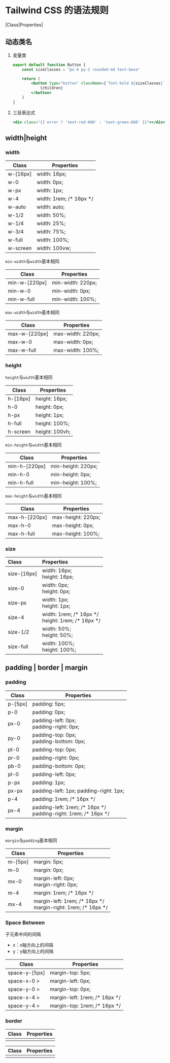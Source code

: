 # Tailwind CSS 的语法规则

|Class|Properties|

## 动态类名

1. 变量类

   ```jsx
   export default function Button {
       const sizeClasses = "px-4 py-2 rounded-md text-base"
   
       return (
           <button type="button" className={`font-bold ${sizeClasses}`}>
               {children}
           </button>
       )
   }
   ```

2. 三目表达式

   ```jsx
   <div class="{{ error ? 'text-red-600' : 'text-green-600' }}"></div>
   ```



## width|height

### width

| Class    | Properties                         |
| -------- | ---------------------------------- |
| w-[16px] | width: 16px;                       |
| w-0      | width: 0px;                        |
| w-px     | width: 1px;                        |
| w-4      | width: 1rem;            /* 16px */ |
| w-auto   | width: auto;                       |
| w-1/2    | width: 50%;                        |
| w-1/4    | width: 25%;                        |
| w-3/4    | width: 75%;                        |
| w-full   | width: 100%;                       |
| w-screen | width: 100vw;                      |

`min-width`与`width`基本相同

| Class         | Properties        |
| ------------- | ----------------- |
| min-w-[220px] | min-width: 220px; |
| min-w-0       | min-width: 0px;   |
| min-w-full    | min-width: 100%;  |

`max-width`与`width`基本相同

| Class         | Properties        |
| ------------- | ----------------- |
| max-w-[220px] | max-width: 220px; |
| max-w-0       | max-width: 0px;   |
| max-w-full    | max-width: 100%;  |



### height

`height`与`width`基本相同

| Class    | Properties     |
| -------- | -------------- |
| h-[16px] | height: 16px;  |
| h-0      | height: 0px;   |
| h-px     | height: 1px;   |
| h-full   | height: 100%;  |
| h-screen | height: 100vh; |

`min-height`与`width`基本相同

| Class         | Properties         |
| ------------- | ------------------ |
| min-h-[220px] | min-height: 220px; |
| min-h-0       | min-height: 0px;   |
| min-h-full    | min-height: 100%;  |

`max-height`与`width`基本相同

| Class         | Properties         |
| ------------- | ------------------ |
| max-h-[220px] | max-height: 220px; |
| max-h-0       | max-height: 0px;   |
| max-h-full    | max-height: 100%;  |



### size

| Class       | Properties                                                   |
| :---------- | :----------------------------------------------------------- |
| size-[16px] | width: 16px;<br/>height: 16px;                               |
| size-0      | width: 0px;<br/>height: 0px;                                 |
| size-px     | width: 1px;<br />height: 1px;                                |
| size-4      | width: 1rem;      /* 16px \*/<br />height: 1rem;     /* 16px */ |
| size-1/2    | width: 50%;<br />height: 50%;                                |
| size-full   | width: 100%;<br />height: 100%;                              |



## padding | border | margin

### padding

| Class   | Properties                                                   |
| ------- | ------------------------------------------------------------ |
| p-[5px] | padding: 5px;                                                |
| p-0     | padding: 0px;                                                |
| px-0    | padding-left: 0px;<br />padding-right: 0px;                  |
| py-0    | padding-top: 0px;<br />padding-bottom: 0px;                  |
| pt-0    | padding-top: 0px;                                            |
| pr-0    | padding-right: 0px;                                          |
| pb-0    | padding-bottom: 0px;                                         |
| pl-0    | padding-left: 0px;                                           |
| p-px    | padding: 1px;                                                |
| px-px   | padding-left: 1px; padding-right: 1px;                       |
| p-4     | padding: 1rem;       /* 16px */                              |
| px-4    | padding-left: 1rem;         /* 16px */<br />padding-right: 1rem;      /\* 16px */ |



### margin

`margin`与`padding`基本相同

| Class   | Properties                                                   |
| ------- | ------------------------------------------------------------ |
| m-[5px] | margin: 5px;                                                 |
| m-0     | margin: 0px;                                                 |
| mx-0    | margin-left: 0px;<br />margin-right: 0px;                    |
| m-4     | margin: 1rem;                  /* 16px */                    |
| mx-4    | margin-left: 1rem;           /* 16px */<br />margin-right: 1rem;         /\* 16px */ |



### Space Between

子元素中间的间隔

- x：x轴方向上的间隔
- y：y轴方向上的间隔

| Class         | Properties                               |
| ------------- | ---------------------------------------- |
| space-y-[5px] | margin-top: 5px;                         |
| space-x-0 >   | margin-left: 0px;                        |
| space-y-0 >   | margin-top: 0px;                         |
| space-x-4 >   | margin-left: 1rem;            /* 16px */ |
| space-y-4 >   | margin-top: 1rem;            /* 16px */  |



### border

| Class | Properties |
| ----- | ---------- |
|       |            |

| Class | Properties |
| ----- | ---------- |
|       |            |



